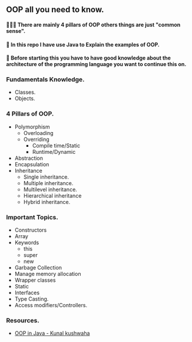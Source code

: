 ## OOP all you need to know.
#### 🎉🎉🎉 There are mainly 4 pillars of OOP others things are just "common sense".
#### 🎇 In this repo I have use Java to Explain the examples of OOP.
#### 🧨 Before starting this you have to have good knowledge about the architecture of the programming language you want to continue this on.  

### Fundamentals Knowledge.
* Classes.
* Objects.

### 4 Pillars of OOP.
* Polymorphism
  * Overloading
  * Overriding
    * Compile time/Static
    * Runtime/Dynamic
* Abstraction
* Encapsulation
* Inheritance
  * Single inheritance.
  * Multiple inheritance.
  * Multilevel inheritance.
  * Hierarchical inheritance
  * Hybrid inheritance.

### Important Topics.
* Constructors
* Array
* Keywords
  * this
  * super
  * new
* Garbage Collection
* Manage memory allocation
* Wrapper classes
* Static
* Interfaces
* Type Casting.
* Access modifiers/Controllers.

### Resources.
* [OOP in Java - Kunal kushwaha](https://www.youtube.com/playlist?list=PL9gnSGHSqcno1G3XjUbwzXHL8_EttOuKk)